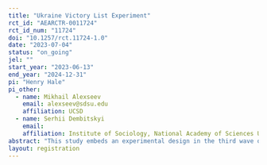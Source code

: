 ```yaml
---
title: "Ukraine Victory List Experiment"
rct_id: "AEARCTR-0011724"
rct_id_num: "11724"
doi: "10.1257/rct.11724-1.0"
date: "2023-07-04"
status: "on_going"
jel: ""
start_year: "2023-06-13"
end_year: "2024-12-31"
pi: "Henry Hale"
pi_other:
  - name: Mikhail Alexseev
    email: alexseev@sdsu.edu
    affiliation: UCSD
  - name: Serhii Dembitskyi
    email: 
    affiliation: Institute of Sociology, National Academy of Sciences Ukraine
abstract: "This study embeds an experimental design in the third wave of a panel survey to study the difference between private and public belief in the likelihood Ukraine will win its war with Russia."
layout: registration
---
```


